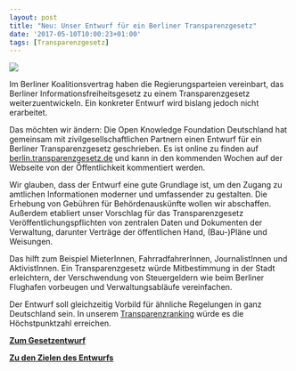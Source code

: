 ```yaml
---
layout: post
title: "Neu: Unser Entwurf für ein Berliner Transparenzgesetz"
date: '2017-05-10T10:00:23+01:00'
tags: [Transparenzgesetz]
---
```


<a href="https://berlin.transparenzgesetz.de/"><img src="https://raw.githubusercontent.com/okfde/okfn.de/master/files/blog/2017/05/transparenzgesetz.png"></a>

Im Berliner Koalitionsvertrag haben die Regierungsparteien vereinbart, das Berliner Informationsfreiheitsgesetz zu einem Transparenzgesetz weiterzuentwickeln. Ein konkreter Entwurf wird bislang jedoch nicht erarbeitet.

Das möchten wir ändern: Die Open Knowledge Foundation Deutschland hat gemeinsam mit zivilgesellschaftlichen Partnern einen Entwurf für ein Berliner Transparenzgesetz geschrieben. Es ist online zu finden auf [berlin.transparenzgesetz.de](https://berlin.transparenzgesetz.de/) und kann in den kommenden Wochen auf der Webseite von der Öffentlichkeit kommentiert werden.

Wir glauben, dass der Entwurf eine gute Grundlage ist, um den Zugang zu amtlichen Informationen moderner und umfassender zu gestalten. Die Erhebung von Gebühren für Behördenauskünfte wollen wir abschaffen. Außerdem etabliert unser Vorschlag für das Transparenzgesetz Veröffentlichungspflichten von zentralen Daten und Dokumenten der Verwaltung, darunter Verträge der öffentlichen Hand, (Bau-)Pläne und Weisungen. 

Das hilft zum Beispiel MieterInnen, FahrradfahrerInnen, JournalistInnen und AktivistInnen. Ein Transparenzgesetz würde Mitbestimmung in der Stadt erleichtern, der Verschwendung von Steuergeldern wie beim Berliner Flughafen vorbeugen und Verwaltungsabläufe vereinfachen.

Der Entwurf soll gleichzeitig Vorbild für ähnliche Regelungen in ganz Deutschland sein. In unserem [Transparenzranking](https://transparenzranking.de/) würde es die Höchstpunktzahl erreichen.

**[Zum Gesetzentwurf](https://berlin.transparenzgesetz.de/2017/05/07/transparenzgesetz/)**

**[Zu den Zielen des Entwurfs](https://volksentscheid-transparenz.de/ziele/)**
